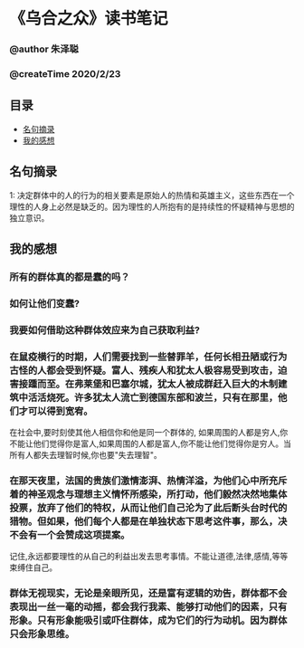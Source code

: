 # 《乌合之众》读书笔记

### @author 朱泽聪
### @createTime 2020/2/23

## 目录

* [名句摘录](#名句摘录)
* [我的感想](#我的感想)

## 名句摘录

1: 决定群体中的人的行为的相关要素是原始人的热情和英雄主义，这些东西在一个理性的人身上必然是缺乏的。因为理性的人所抱有的是持续性的怀疑精神与思想的独立意识。



## 我的感想

### 所有的群体真的都是蠢的吗？

### 如何让他们变蠢?

### 我要如何借助这种群体效应来为自己获取利益?

### 在鼠疫横行的时期，人们需要找到一些替罪羊，任何长相丑陋或行为古怪的人都会受到怀疑。富人、残疾人和犹太人极容易受到攻击，迫害接踵而至。在弗莱堡和巴塞尔城，犹太人被成群赶入巨大的木制建筑中活活烧死。许多犹太人流亡到德国东部和波兰，只有在那里，他们才可以得到宽宥。

在社会中,要时刻使其他人相信你和他是同一个群体的, 如果周围的人都是穷人,你不能让他们觉得你是富人,如果周围的人都是富人,你不能让他们觉得你是穷人。当所有人都失去理智时候,你也要"失去理智"。

### 在那天夜里，法国的贵族们激情澎湃、热情洋溢，为他们心中所充斥着的神圣观念与理想主义情怀所感染，所打动，他们毅然决然地集体投票，放弃了他们的特权，从而让他们自己沦为了此后断头台时代的猎物。但如果，他们每个人都是在单独状态下思考这件事，那么，决不会有一个会赞成这项提案。

记住,永远都要理性的从自己的利益出发去思考事情。不能让道德,法律,感情,等等束缚住自己。

### 群体无视现实，无论是亲眼所见，还是富有逻辑的劝告，群体都不会表现出一丝一毫的动摇，都会我行我素、能够打动他们的因素，只有形象。只有形象能吸引或吓住群体，成为它们的行为动机。因为群体只会形象思维。

